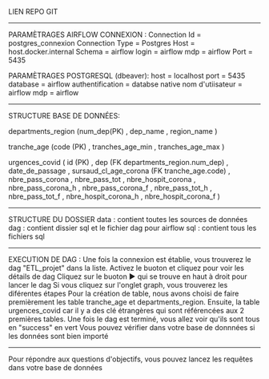 LIEN REPO GIT

--------------------------------------------------------------------------------------------------------------------------------------------------------------------------------------------

PARAMÈTRAGES AIRFLOW CONNEXION :
Connection Id  = postgres_connexion
Connection Type = Postgres
Host = host.docker.internal
Schema = airflow
login = airflow
mdp = airflow
Port = 5435


PARAMÈTRAGES POSTGRESQL (dbeaver):
host = localhost
port = 5435
database = airflow
authentification = databse native
nom d'utiisateur = airflow
mdp = airflow

--------------------------------------------------------------------------------------------------------------------------------------------------------------------------------------------

STRUCTURE BASE DE DONNÉES:

departments_region (num_dep(PK) , dep_name , region_name )


tranche_age (code (PK) , tranches_age_min , tranches_age_max )

urgences_covid ( id (PK) , dep (FK departments_region.num_dep) , date_de_passage , sursaud_cl_age_corona (FK tranche_age.code) , nbre_pass_corona , nbre_pass_tot , nbre_hospit_corona , nbre_pass_corona_h , nbre_pass_corona_f , nbre_pass_tot_h , nbre_pass_tot_f , nbre_hospit_corona_h , nbre_hospit_corona_f )

--------------------------------------------------------------------------------------------------------------------------------------------------------------------------------------------

STRUCTURE DU DOSSIER
data : contient toutes les sources de données
dag : contient dissier sql et le fichier dag pour airflow
    sql : contient tous les fichiers sql

--------------------------------------------------------------------------------------------------------------------------------------------------------------------------------------------

EXECUTION DE DAG :
Une fois la connexion est établie, vous trouverez le dag "ETL_projet" dans la liste.
Activez le buoton et cliquez pour voir les détails de dag
Cliquez sur le buoton ▶️ qui se trouve en haut à droit pour lancer le dag
Si vous cliquez sur l'onglet graph, vous trouverez les diférentes étapes
Pour la création de table, nous avons choisi de faire premièrement les table tranche_age et departments_region. Ensuite, la table urgences_covid car il y a des clé étrangères qui sont référencées aux 2 premières tables.
Une fois le dag est terminé, vous allez voir qu'ils sont tous en "success" en vert
Vous pouvez vérifier dans votre base de donnnées si les données sont bien importé

--------------------------------------------------------------------------------------------------------------------------------------------------------------------------------------------

Pour répondre aux questions d'objectifs, vous pouvez lancez les requêtes dans votre base de données
